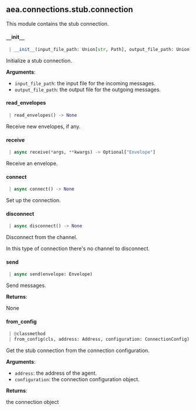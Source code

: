 <a name=".aea.connections.stub.connection"></a>
## aea.connections.stub.connection

This module contains the stub connection.

<a name=".aea.connections.stub.connection.StubConnection.__init__"></a>
#### `__`init`__`

```python
 | __init__(input_file_path: Union[str, Path], output_file_path: Union[str, Path], **kwargs)
```

Initialize a stub connection.

**Arguments**:

- `input_file_path`: the input file for the incoming messages.
- `output_file_path`: the output file for the outgoing messages.

<a name=".aea.connections.stub.connection.StubConnection.read_envelopes"></a>
#### read`_`envelopes

```python
 | read_envelopes() -> None
```

Receive new envelopes, if any.

<a name=".aea.connections.stub.connection.StubConnection.receive"></a>
#### receive

```python
 | async receive(*args, **kwargs) -> Optional["Envelope"]
```

Receive an envelope.

<a name=".aea.connections.stub.connection.StubConnection.connect"></a>
#### connect

```python
 | async connect() -> None
```

Set up the connection.

<a name=".aea.connections.stub.connection.StubConnection.disconnect"></a>
#### disconnect

```python
 | async disconnect() -> None
```

Disconnect from the channel.

In this type of connection there's no channel to disconnect.

<a name=".aea.connections.stub.connection.StubConnection.send"></a>
#### send

```python
 | async send(envelope: Envelope)
```

Send messages.

**Returns**:

None

<a name=".aea.connections.stub.connection.StubConnection.from_config"></a>
#### from`_`config

```python
 | @classmethod
 | from_config(cls, address: Address, configuration: ConnectionConfig) -> "Connection"
```

Get the stub connection from the connection configuration.

**Arguments**:

- `address`: the address of the agent.
- `configuration`: the connection configuration object.

**Returns**:

the connection object


